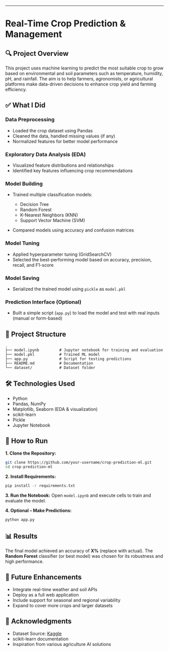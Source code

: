 
---

# Real-Time Crop Prediction & Management

## 🔍 Project Overview

This project uses machine learning to predict the most suitable crop to grow based on environmental and soil parameters such as temperature, humidity, pH, and rainfall.
The aim is to help farmers, agronomists, or agricultural platforms make data-driven decisions to enhance crop yield and farming efficiency.

## ✅ What I Did

### Data Preprocessing

* Loaded the crop dataset using Pandas
* Cleaned the data, handled missing values (if any)
* Normalized features for better model performance

### Exploratory Data Analysis (EDA)

* Visualized feature distributions and relationships
* Identified key features influencing crop recommendations

### Model Building

* Trained multiple classification models:

  * Decision Tree
  * Random Forest
  * K-Nearest Neighbors (KNN)
  * Support Vector Machine (SVM)
* Compared models using accuracy and confusion matrices

### Model Tuning

* Applied hyperparameter tuning (GridSearchCV)
* Selected the best-performing model based on accuracy, precision, recall, and F1-score

### Model Saving

* Serialized the trained model using `pickle` as `model.pkl`

### Prediction Interface (Optional)

* Built a simple script (`app.py`) to load the model and test with real inputs (manual or form-based)

## 📁 Project Structure

```
.
├── model.ipynb         # Jupyter notebook for training and evaluation  
├── model.pkl           # Trained ML model  
├── app.py              # Script for testing predictions  
├── README.md           # Documentation  
└── dataset/            # Dataset folder  
```

## 🛠 Technologies Used

* Python
* Pandas, NumPy
* Matplotlib, Seaborn (EDA & visualization)
* scikit-learn
* Pickle
* Jupyter Notebook

## 🚀 How to Run

**1. Clone the Repository:**

```bash
git clone https://github.com/your-username/crop-prediction-ml.git
cd crop-prediction-ml
```

**2. Install Requirements:**

```bash
pip install -r requirements.txt
```

**3. Run the Notebook:**
Open `model.ipynb` and execute cells to train and evaluate the model.

**4. Optional – Make Predictions:**

```bash
python app.py
```

## 📊 Results

The final model achieved an accuracy of **X%** (replace with actual). The **Random Forest** classifier (or best model) was chosen for its robustness and high performance.

## 🔧 Future Enhancements

* Integrate real-time weather and soil APIs
* Deploy as a full web application
* Include support for seasonal and regional variability
* Expand to cover more crops and larger datasets

## 🙏 Acknowledgments

* Dataset Source: [Kaggle](https://www.kaggle.com/datasets)
* scikit-learn documentation
* Inspiration from various agriculture AI solutions
